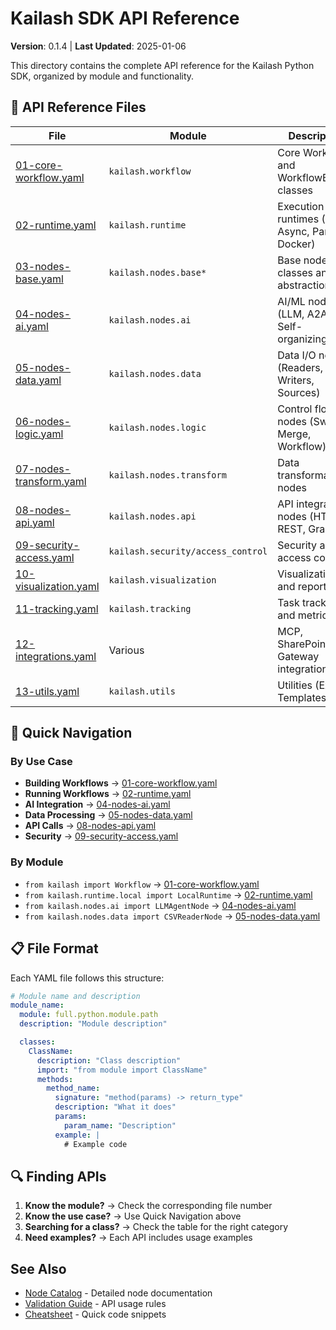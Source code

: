 # Kailash SDK API Reference

**Version**: 0.1.4 | **Last Updated**: 2025-01-06

This directory contains the complete API reference for the Kailash Python SDK, organized by module and functionality.

## 📁 API Reference Files

| File | Module | Description |
|------|---------|-------------|
| [01-core-workflow.yaml](01-core-workflow.yaml) | `kailash.workflow` | Core Workflow and WorkflowBuilder classes |
| [02-runtime.yaml](02-runtime.yaml) | `kailash.runtime` | Execution runtimes (Local, Async, Parallel, Docker) |
| [03-nodes-base.yaml](03-nodes-base.yaml) | `kailash.nodes.base*` | Base node classes and abstractions |
| [04-nodes-ai.yaml](04-nodes-ai.yaml) | `kailash.nodes.ai` | AI/ML nodes (LLM, A2A, Self-organizing) |
| [05-nodes-data.yaml](05-nodes-data.yaml) | `kailash.nodes.data` | Data I/O nodes (Readers, Writers, Sources) |
| [06-nodes-logic.yaml](06-nodes-logic.yaml) | `kailash.nodes.logic` | Control flow nodes (Switch, Merge, Workflow) |
| [07-nodes-transform.yaml](07-nodes-transform.yaml) | `kailash.nodes.transform` | Data transformation nodes |
| [08-nodes-api.yaml](08-nodes-api.yaml) | `kailash.nodes.api` | API integration nodes (HTTP, REST, GraphQL) |
| [09-security-access.yaml](09-security-access.yaml) | `kailash.security/access_control` | Security and access control |
| [10-visualization.yaml](10-visualization.yaml) | `kailash.visualization` | Visualization and reporting |
| [11-tracking.yaml](11-tracking.yaml) | `kailash.tracking` | Task tracking and metrics |
| [12-integrations.yaml](12-integrations.yaml) | Various | MCP, SharePoint, API Gateway integrations |
| [13-utils.yaml](13-utils.yaml) | `kailash.utils` | Utilities (Export, Templates) |

## 🚀 Quick Navigation

### By Use Case
- **Building Workflows** → [01-core-workflow.yaml](01-core-workflow.yaml)
- **Running Workflows** → [02-runtime.yaml](02-runtime.yaml)
- **AI Integration** → [04-nodes-ai.yaml](04-nodes-ai.yaml)
- **Data Processing** → [05-nodes-data.yaml](05-nodes-data.yaml)
- **API Calls** → [08-nodes-api.yaml](08-nodes-api.yaml)
- **Security** → [09-security-access.yaml](09-security-access.yaml)

### By Module
- `from kailash import Workflow` → [01-core-workflow.yaml](01-core-workflow.yaml)
- `from kailash.runtime.local import LocalRuntime` → [02-runtime.yaml](02-runtime.yaml)
- `from kailash.nodes.ai import LLMAgentNode` → [04-nodes-ai.yaml](04-nodes-ai.yaml)
- `from kailash.nodes.data import CSVReaderNode` → [05-nodes-data.yaml](05-nodes-data.yaml)

## 📋 File Format

Each YAML file follows this structure:

```yaml
# Module name and description
module_name:
  module: full.python.module.path
  description: "Module description"

  classes:
    ClassName:
      description: "Class description"
      import: "from module import ClassName"
      methods:
        method_name:
          signature: "method(params) -> return_type"
          description: "What it does"
          params:
            param_name: "Description"
          example: |
            # Example code
```

## 🔍 Finding APIs

1. **Know the module?** → Check the corresponding file number
2. **Know the use case?** → Use Quick Navigation above
3. **Searching for a class?** → Check the table for the right category
4. **Need examples?** → Each API includes usage examples

## See Also
- [Node Catalog](../nodes/README.md) - Detailed node documentation
- [Validation Guide](../validation/validation-guide.md) - API usage rules
- [Cheatsheet](../cheatsheet/README.md) - Quick code snippets
